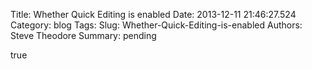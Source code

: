 Title: Whether Quick Editing is enabled
Date: 2013-12-11 21:46:27.524
Category: blog
Tags: 
Slug: Whether-Quick-Editing-is-enabled
Authors: Steve Theodore
Summary: pending

true

